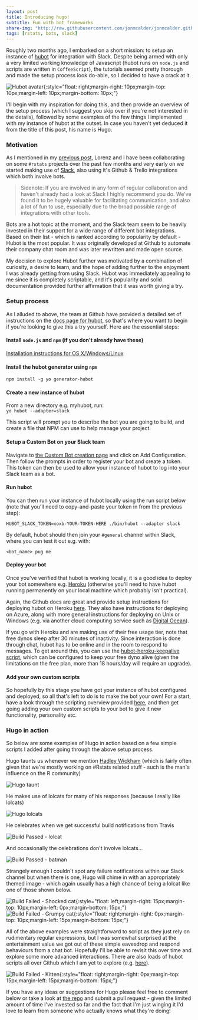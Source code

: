```yaml
---
layout: post
title: Introducing hugo!
subtitle: Fun with bot frameworks
share-img: "http://raw.githubusercontent.com/jonmcalder/jonmcalder.github.io/master/img/small-imgs/hubot_avatar.png"
tags: [rstats, bots, slack]
---
```


Roughly two months ago, I embarked on a short mission: to setup an instance of [hubot](https://hubot.github.com/) for integration with Slack. Despite being 
armed with only a very limited working knowledge of Javascript (hubot 
runs on `node.js` and scripts are written in `CoffeeScript`), the tutorials 
seemed pretty thorough and made the setup process look do-able, so I decided to 
have a crack at it.

![Hubot avatar](/img/small-imgs/hubot_avatar.png "Hubot avatar"){:style="float: right;margin-right: 10px;margin-top: 10px;margin-left: 10px;margin-bottom: 10px;"}

I'll begin with my inspiration for doing this, and then provide an 
overview of the setup process (which I suggest you skip over if you're not 
interested in the details), followed by some examples of the few things I 
implemented with my instance of hubot at the outset. In case you haven't yet 
deduced it from the title of this post, his name is Hugo.

### Motivation

As I mentioned in my [previous post](/2016-12-08-breaking-the-silence), Lorenz 
and I have been collaborating on some `#rstats` projects over the past few 
months and very early on we started making use of [Slack](https://slack.com/), 
also using it's Github & Trello integrations which both involve bots.

> Sidenote: If you are involved in any form of regular collaboration and haven't
> already had a look at Slack I highly recommend you do. We've found it to be 
> hugely valuable for facilitating communication, and also a lot of fun to use, 
> especially due to the broad possible range of integrations with other tools.

Bots are a hot topic at the moment, and the Slack team seem to be heavily 
invested in their support for a wide range of different bot integrations. Based 
on their list - which is ranked according to popularity by default - Hubot is 
the most popular. It was originally developed at Github to automate their 
company chat room and was later rewritten and made open source.

My decision to explore Hubot further was motivated by a combination of 
curiosity, a desire to learn, and the hope of adding further to the enjoyment I 
was already getting from using Slack. Hubot was immediately appealing to me 
since it is completely scriptable, and it's popularity and solid documentation 
provided further affirmation that it was worth giving a try.

### Setup process

As I alluded to above, the team at Github have provided a detailed set of 
instructions on the [docs page for hubot](https://hubot.github.com/docs/), so 
that's where you want to begin if you're looking to give this a try yourself. 
Here are the essential steps:

#### Install `node.js` and `npm` (if you don't already have these)

[Installation instructions for OS X/Windows/Linux](https://docs.npmjs.com/getting-started/installing-node)

#### Install the hubot generator using `npm`

`npm install -g yo generator-hubot`
    
#### Create a new instance of hubot

From a new directory e.g. myhubot, run:  
`yo hubot --adapter=slack`

This script will prompt you to describe the bot you are going to build, and 
create a file that NPM can use to help manage your project.

#### Setup a Custom Bot on your Slack team

Navigate to [the Custom Bot creation page](https://my.slack.com/apps/A0F7YS25R-bots) 
and click on Add Configuration. Then follow the prompts in order to register 
your bot and create a token. This token can then be used to allow your instance 
of hubot to log into your Slack team as a bot.

#### Run hubot

You can then run your instance of hubot locally using the run script below (note 
that you'll need to copy-and-paste your token in from the previous step):
 
`HUBOT_SLACK_TOKEN=xoxb-YOUR-TOKEN-HERE ./bin/hubot --adapter slack`

By default, hubot should then join your `#general` channel within Slack, where 
you can test it out e.g. with:

`<bot_name> pug me`

#### Deploy your bot

Once you’ve verified that hubot is working locally, it is a good idea to deploy 
your bot somewhere e.g. [Heroku](https://www.heroku.com/) (otherwise you'll need 
to have hubot running permanently on your local machine which probably isn't 
practical).

Again, the Github docs are great and provide setup instructions for deploying 
hubot on Heroku [here](https://hubot.github.com/docs/deploying/heroku/). They 
also have instructions for deploying on Azure, along with more general 
instructions for deploying on Unix or Windows (e.g. via another cloud computing 
service such as [Digital Ocean](https://www.digitalocean.com/)).

If you go with Heroku and are making use of their free usage tier, note that 
free dynos sleep after 30 minutes of inactivity. Since interaction is done 
through chat, hubot has to be online and in the room to respond to messages. 
To get around this, you can use the [hubot-heroku-keepalive script](https://github.com/hubot-scripts/hubot-heroku-keepalive), which can be 
configured to keep your free dyno alive (given the limitations on the free plan, 
more than 18 hours/day will require an upgrade).

#### Add your own custom scripts

So hopefully by this stage you have got your instance of hubot configured and 
deployed, so all that's left to do is to make the bot your own! For a start, 
have a look through the scripting overview provided [here](https://hubot.github.com/docs/scripting/), and then get going adding 
your own custom scripts to your bot to give it new functionality, personality 
etc.

### Hugo in action

So below are some examples of Hugo in action based on a few simple scripts I 
added after going through the above setup process.

Hugo taunts us whenever we mention [Hadley Wickham](http://hadley.nz/) (which is 
fairly often given that we're mostly working on #Rstats related stuff - such is 
the man's influence on the R community)

![Hugo taunt](/img/small-imgs/hugo_taunt.PNG "Example taunt from Hugo in response to a mention of Hadley")

He makes use of lolcats for many of his responses (because I really like lolcats)

![Hugo lolcats](/img/small-imgs/hugo_lolcats.PNG "Hugo responds/interjects with lolcats sometimes")

He celebrates when we get successful build notifications from Travis  
  
![Build Passed - lolcat](/img/small-imgs/hugo_build_passed.PNG "An example of Hugo responding to a successful build notification from Travis within the Slack app")

And occasionally the celebrations don't involve lolcats...

![Build Passed - batman](/img/small-imgs/hugo_build_passed.gif "Another example of Hugo responding to a successful build notification from Travis within the Slack app")

Strangely enough I couldn't spot any failure notifications within our Slack 
channel but when there is one, Hugo will chime in with an appropriately themed 
image - which again usually has a high chance of being a lolcat like one of 
those shown below.

![Build Failed - Shocked cat](/img/small-imgs/hugo_build_failed_2.jpg "Build failed - Shocked cat"){:style="float: left;margin-right: 15px;margin-top: 10px;margin-left: 0px;margin-bottom: 15px;"}
![Build Failed - Grumpy cat](/img/small-imgs/hugo_build_failed_3.jpg "Build failed - Grumpy cat"){:style="float: right;margin-right: 0px;margin-top: 10px;margin-left: 15px;margin-bottom: 15px;"}

All of the above examples were straightforward to script as they just rely on 
rudimentary regular expressions, but I was somewhat surprised at the 
entertainment value we got out of these simple eavesdrop and respond behaviours 
from a chat bot. Hopefully I'll be able to revisit this over time and explore 
some more advanced interactions. There are also loads of hubot scripts all over 
Github which I am yet to explore (e.g. [here](https://github.com/hubot-scripts)).

![Build Failed - Kitten](/img/small-imgs/hugo_build_failed_1.jpg "Build failed - Kitten"){:style="float: right;margin-right: 0px;margin-top: 15px;margin-left: 15px;margin-bottom: 15px;"}

If you have any ideas or suggestions for Hugo please feel free to comment below 
or take a look at [the repo](https://github.com/jonmcalder/hugobot) and submit 
a pull request - given the limited amount of time I've invested so far and the 
fact that I'm just winging it I'd love to learn from someone who actually knows 
what they're doing!

